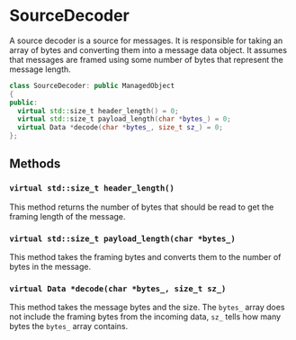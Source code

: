 # SourceDecoder

A source decoder is a source for messages. It is responsible for
taking an array of bytes and converting them into a message data
object. It assumes that messages are framed using some number of
bytes that represent the message length.

```c++
class SourceDecoder: public ManagedObject
{
public:
  virtual std::size_t header_length() = 0;
  virtual std::size_t payload_length(char *bytes_) = 0;
  virtual Data *decode(char *bytes_, size_t sz_) = 0;
};
```

## Methods

### `virtual std::size_t header_length()`

This method returns the number of bytes that should be read to get the
framing length of the message.

### `virtual std::size_t payload_length(char *bytes_)`

This method takes the framing bytes and converts them to the number of
bytes in the message.

### `virtual Data *decode(char *bytes_, size_t sz_)`

This method takes the message bytes and the size. The `bytes_` array
does not include the framing bytes from the incoming data, `sz_` tells
how many bytes the `bytes_` array contains.
